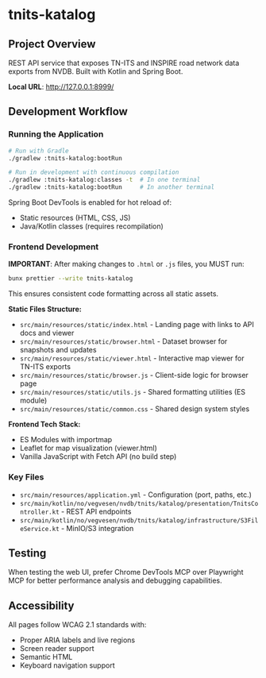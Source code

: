 # tnits-katalog

## Project Overview

REST API service that exposes TN-ITS and INSPIRE road network data exports from NVDB. Built with Kotlin and Spring Boot.

**Local URL**: http://127.0.0.1:8999/

## Development Workflow

### Running the Application

```bash
# Run with Gradle
./gradlew :tnits-katalog:bootRun

# Run in development with continuous compilation
./gradlew :tnits-katalog:classes -t  # In one terminal
./gradlew :tnits-katalog:bootRun     # In another terminal
```

Spring Boot DevTools is enabled for hot reload of:

- Static resources (HTML, CSS, JS)
- Java/Kotlin classes (requires recompilation)

### Frontend Development

**IMPORTANT**: After making changes to `.html` or `.js` files, you MUST run:

```bash
bunx prettier --write tnits-katalog
```

This ensures consistent code formatting across all static assets.

**Static Files Structure:**

- `src/main/resources/static/index.html` - Landing page with links to API docs and viewer
- `src/main/resources/static/browser.html` - Dataset browser for snapshots and updates
- `src/main/resources/static/viewer.html` - Interactive map viewer for TN-ITS exports
- `src/main/resources/static/browser.js` - Client-side logic for browser page
- `src/main/resources/static/utils.js` - Shared formatting utilities (ES module)
- `src/main/resources/static/common.css` - Shared design system styles

**Frontend Tech Stack:**

- ES Modules with importmap
- Leaflet for map visualization (viewer.html)
- Vanilla JavaScript with Fetch API (no build step)

### Key Files

- `src/main/resources/application.yml` - Configuration (port, paths, etc.)
- `src/main/kotlin/no/vegvesen/nvdb/tnits/katalog/presentation/TnitsController.kt` - REST API endpoints
- `src/main/kotlin/no/vegvesen/nvdb/tnits/katalog/infrastructure/S3FileService.kt` - MinIO/S3 integration

## Testing

When testing the web UI, prefer Chrome DevTools MCP over Playwright MCP for better performance analysis and debugging capabilities.

## Accessibility

All pages follow WCAG 2.1 standards with:

- Proper ARIA labels and live regions
- Screen reader support
- Semantic HTML
- Keyboard navigation support
